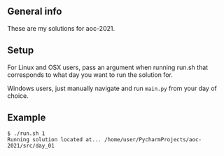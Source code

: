 



## General info
These are my solutions for aoc-2021.
		
## Setup
For Linux and OSX users, pass an argument when running run.sh that corresponds to what day you want to run the solution for.

Windows users, just manually navigate and run ``` main.py ``` from your day of choice. 


## Example
```
$ ./run.sh 1
Running solution located at... /home/user/PycharmProjects/aoc-2021/src/day_01
```
